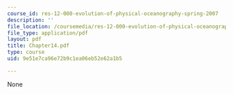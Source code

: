 ```yaml
---
course_id: res-12-000-evolution-of-physical-oceanography-spring-2007
description: ''
file_location: /coursemedia/res-12-000-evolution-of-physical-oceanography-spring-2007/9e51e7ca96e72b9c1ea06eb52e62a1b5_Chapter14.pdf
file_type: application/pdf
layout: pdf
title: Chapter14.pdf
type: course
uid: 9e51e7ca96e72b9c1ea06eb52e62a1b5

---
```

None